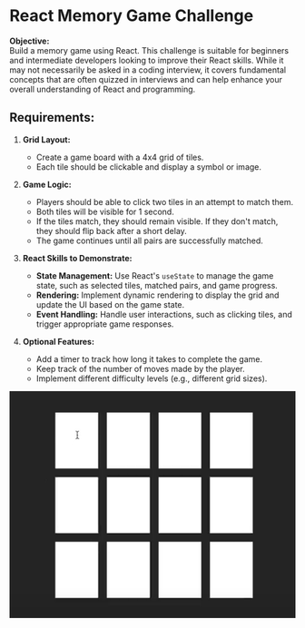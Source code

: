 # React Memory Game Challenge

**Objective:**  
Build a memory game using React. This challenge is suitable for beginners and intermediate developers looking to improve their React skills. While it may not necessarily be asked in a coding interview, it covers fundamental concepts that are often quizzed in interviews and can help enhance your overall understanding of React and programming.

## Requirements:

1. **Grid Layout:**

   - Create a game board with a 4x4 grid of tiles.
   - Each tile should be clickable and display a symbol or image.

2. **Game Logic:**

   - Players should be able to click two tiles in an attempt to match them.
   - Both tiles will be visible for 1 second.
   - If the tiles match, they should remain visible. If they don't match, they should flip back after a short delay.
   - The game continues until all pairs are successfully matched.

3. **React Skills to Demonstrate:**

   - **State Management:** Use React's `useState` to manage the game state, such as selected tiles, matched pairs, and game progress.
   - **Rendering:** Implement dynamic rendering to display the grid and update the UI based on the game state.
   - **Event Handling:** Handle user interactions, such as clicking tiles, and trigger appropriate game responses.

4. **Optional Features:**
   - Add a timer to track how long it takes to complete the game.
   - Keep track of the number of moves made by the player.
   - Implement different difficulty levels (e.g., different grid sizes).

![alt text](public/chrome_ljvAkD8RXf.png)
